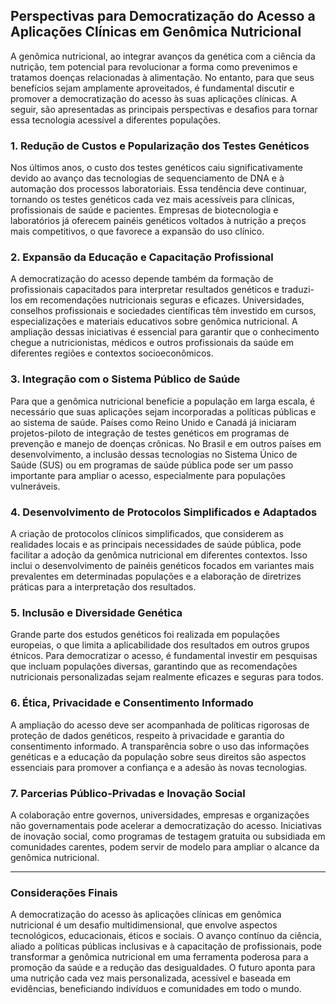 
## Perspectivas para Democratização do Acesso a Aplicações Clínicas em Genômica Nutricional

A genômica nutricional, ao integrar avanços da genética com a ciência da nutrição, tem potencial para revolucionar a forma como prevenimos e tratamos doenças relacionadas à alimentação. No entanto, para que seus benefícios sejam amplamente aproveitados, é fundamental discutir e promover a democratização do acesso às suas aplicações clínicas. A seguir, são apresentadas as principais perspectivas e desafios para tornar essa tecnologia acessível a diferentes populações.

### 1. Redução de Custos e Popularização dos Testes Genéticos

Nos últimos anos, o custo dos testes genéticos caiu significativamente devido ao avanço das tecnologias de sequenciamento de DNA e à automação dos processos laboratoriais. Essa tendência deve continuar, tornando os testes genéticos cada vez mais acessíveis para clínicas, profissionais de saúde e pacientes. Empresas de biotecnologia e laboratórios já oferecem painéis genéticos voltados à nutrição a preços mais competitivos, o que favorece a expansão do uso clínico.

### 2. Expansão da Educação e Capacitação Profissional

A democratização do acesso depende também da formação de profissionais capacitados para interpretar resultados genéticos e traduzi-los em recomendações nutricionais seguras e eficazes. Universidades, conselhos profissionais e sociedades científicas têm investido em cursos, especializações e materiais educativos sobre genômica nutricional. A ampliação dessas iniciativas é essencial para garantir que o conhecimento chegue a nutricionistas, médicos e outros profissionais da saúde em diferentes regiões e contextos socioeconômicos.

### 3. Integração com o Sistema Público de Saúde

Para que a genômica nutricional beneficie a população em larga escala, é necessário que suas aplicações sejam incorporadas a políticas públicas e ao sistema de saúde. Países como Reino Unido e Canadá já iniciaram projetos-piloto de integração de testes genéticos em programas de prevenção e manejo de doenças crônicas. No Brasil e em outros países em desenvolvimento, a inclusão dessas tecnologias no Sistema Único de Saúde (SUS) ou em programas de saúde pública pode ser um passo importante para ampliar o acesso, especialmente para populações vulneráveis.

### 4. Desenvolvimento de Protocolos Simplificados e Adaptados

A criação de protocolos clínicos simplificados, que considerem as realidades locais e as principais necessidades de saúde pública, pode facilitar a adoção da genômica nutricional em diferentes contextos. Isso inclui o desenvolvimento de painéis genéticos focados em variantes mais prevalentes em determinadas populações e a elaboração de diretrizes práticas para a interpretação dos resultados.

### 5. Inclusão e Diversidade Genética

Grande parte dos estudos genéticos foi realizada em populações europeias, o que limita a aplicabilidade dos resultados em outros grupos étnicos. Para democratizar o acesso, é fundamental investir em pesquisas que incluam populações diversas, garantindo que as recomendações nutricionais personalizadas sejam realmente eficazes e seguras para todos.

### 6. Ética, Privacidade e Consentimento Informado

A ampliação do acesso deve ser acompanhada de políticas rigorosas de proteção de dados genéticos, respeito à privacidade e garantia do consentimento informado. A transparência sobre o uso das informações genéticas e a educação da população sobre seus direitos são aspectos essenciais para promover a confiança e a adesão às novas tecnologias.

### 7. Parcerias Público-Privadas e Inovação Social

A colaboração entre governos, universidades, empresas e organizações não governamentais pode acelerar a democratização do acesso. Iniciativas de inovação social, como programas de testagem gratuita ou subsidiada em comunidades carentes, podem servir de modelo para ampliar o alcance da genômica nutricional.

---

### Considerações Finais

A democratização do acesso às aplicações clínicas em genômica nutricional é um desafio multidimensional, que envolve aspectos tecnológicos, educacionais, éticos e sociais. O avanço contínuo da ciência, aliado a políticas públicas inclusivas e à capacitação de profissionais, pode transformar a genômica nutricional em uma ferramenta poderosa para a promoção da saúde e a redução das desigualdades. O futuro aponta para uma nutrição cada vez mais personalizada, acessível e baseada em evidências, beneficiando indivíduos e comunidades em todo o mundo.
```
